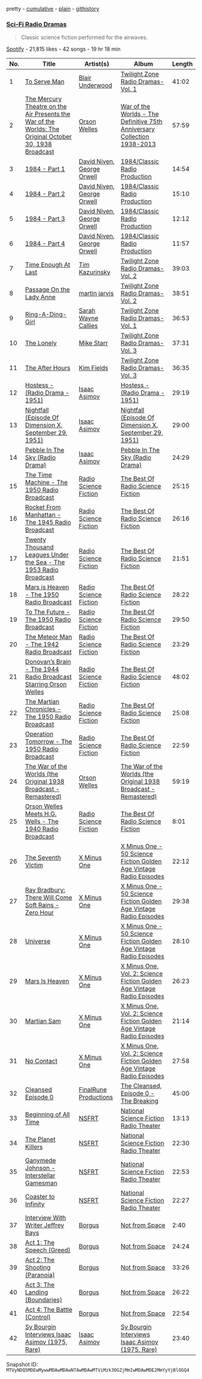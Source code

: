 pretty - [cumulative](/playlists/cumulative/37i9dQZF1DXb0DT3bG5Uc1.md) - [plain](/playlists/plain/37i9dQZF1DXb0DT3bG5Uc1) - [githistory](https://github.githistory.xyz/mackorone/spotify-playlist-archive/blob/main/playlists/plain/37i9dQZF1DXb0DT3bG5Uc1)

### [Sci\-Fi Radio Dramas](https://open.spotify.com/playlist/37i9dQZF1DXb0DT3bG5Uc1)

> Classic science fiction performed for the airwaves.

[Spotify](https://open.spotify.com/user/spotify) - 21,815 likes - 42 songs - 19 hr 18 min

| No. | Title | Artist(s) | Album | Length |
|---|---|---|---|---|
| 1 | [To Serve Man](https://open.spotify.com/track/0sUcb4DboZOtCq2oeodBB3) | [Blair Underwood](https://open.spotify.com/artist/2Lp7mpO1dduVt9cmRJB59L) | [Twilight Zone Radio Dramas\- Vol\. 1](https://open.spotify.com/album/5UEMFiWkh4RG30IHKWxNgd) | 41:02 |
| 2 | [The Mercury Theatre on the Air Presents the War of the Worlds: The Original October 30, 1938 Broadcast](https://open.spotify.com/track/6uIgKvMvFA0qUMZBfTcekq) | [Orson Welles](https://open.spotify.com/artist/3OMNuqaefKpUsINmjY7Hlq) | [War of the Worlds \- The Definitive 75th Anniversary Collection 1938\-2013](https://open.spotify.com/album/7iXZ6Bz5nFpPcPxan4so22) | 57:59 |
| 3 | [1984 \- Part 1](https://open.spotify.com/track/0G4QzSehlAwWeLmniRChEC) | [David Niven](https://open.spotify.com/artist/28EEhjPvRhRUIYR1Ux4e7j), [George Orwell](https://open.spotify.com/artist/1TyZ2vOH3Xyk3Kd8aGaoyl) | [1984/Classic Radio Production](https://open.spotify.com/album/7jcFhIsheCGksKjIIBFDri) | 14:54 |
| 4 | [1984 \- Part 2](https://open.spotify.com/track/5HOSXCBOieLvO2bfzqW80v) | [David Niven](https://open.spotify.com/artist/28EEhjPvRhRUIYR1Ux4e7j), [George Orwell](https://open.spotify.com/artist/1TyZ2vOH3Xyk3Kd8aGaoyl) | [1984/Classic Radio Production](https://open.spotify.com/album/7jcFhIsheCGksKjIIBFDri) | 15:10 |
| 5 | [1984 \- Part 3](https://open.spotify.com/track/3pFd7NWnxnWDfrekhqluUa) | [David Niven](https://open.spotify.com/artist/28EEhjPvRhRUIYR1Ux4e7j), [George Orwell](https://open.spotify.com/artist/1TyZ2vOH3Xyk3Kd8aGaoyl) | [1984/Classic Radio Production](https://open.spotify.com/album/7jcFhIsheCGksKjIIBFDri) | 12:12 |
| 6 | [1984 \- Part 4](https://open.spotify.com/track/1YCXtU1ksNzT369egI1mxx) | [David Niven](https://open.spotify.com/artist/28EEhjPvRhRUIYR1Ux4e7j), [George Orwell](https://open.spotify.com/artist/1TyZ2vOH3Xyk3Kd8aGaoyl) | [1984/Classic Radio Production](https://open.spotify.com/album/7jcFhIsheCGksKjIIBFDri) | 11:57 |
| 7 | [Time Enough At Last](https://open.spotify.com/track/2mNn9ifj2Hb3aUTKcSbDQx) | [Tim Kazurinsky](https://open.spotify.com/artist/29hfF6r3kGGy5EMhqPLwPx) | [Twilight Zone Radio Dramas\- Vol\. 2](https://open.spotify.com/album/7GW6xs603DF3HgGKatmYT0) | 39:03 |
| 8 | [Passage On the Lady Anne](https://open.spotify.com/track/1MwRsBkQNRMrZ99cOgok9C) | [martin jarvis](https://open.spotify.com/artist/77rGEhJ2NP6Xj8NliBG0Fd) | [Twilight Zone Radio Dramas\- Vol\. 2](https://open.spotify.com/album/7GW6xs603DF3HgGKatmYT0) | 38:51 |
| 9 | [Ring\-A\-Ding\-Girl](https://open.spotify.com/track/1T06QygjBfusTdoK3QLA6g) | [Sarah Wayne Callies](https://open.spotify.com/artist/33cMCD1jQSTVYDBsjLCmph) | [Twilight Zone Radio Dramas\- Vol\. 1](https://open.spotify.com/album/5UEMFiWkh4RG30IHKWxNgd) | 36:53 |
| 10 | [The Lonely](https://open.spotify.com/track/4Z1wVI0IXI0uLypwpCED4T) | [Mike Starr](https://open.spotify.com/artist/1dUJ7NQjmiIloCXTB2nlau) | [Twilight Zone Radio Dramas\- Vol\. 3](https://open.spotify.com/album/6Q9MzBIaWMpASHap2oGBsZ) | 37:31 |
| 11 | [The After Hours](https://open.spotify.com/track/5kouheOVGItu2b9vOgr2RI) | [Kim Fields](https://open.spotify.com/artist/17W0gqRCCK5Dp8Nl13ask0) | [Twilight Zone Radio Dramas\- Vol\. 3](https://open.spotify.com/album/6Q9MzBIaWMpASHap2oGBsZ) | 36:35 |
| 12 | [Hostess \- \(Radio Drama \- 1951\)](https://open.spotify.com/track/4ZQnRC2SgSVTonW8gYhv24) | [Isaac Asimov](https://open.spotify.com/artist/0zpP86LFbST9g5ZvpByDEu) | [Hostess \- \(Radio Drama \- 1951\)](https://open.spotify.com/album/2DvD8CDv7wL9fWvyFqtOYc) | 29:19 |
| 13 | [Nightfall \(Episode Of Dimension X, September 29, 1951\)](https://open.spotify.com/track/61hdb4Z2c4kUA0aN2RR2m2) | [Isaac Asimov](https://open.spotify.com/artist/0zpP86LFbST9g5ZvpByDEu) | [Nightfall \(Episode Of Dimension X, September 29, 1951\)](https://open.spotify.com/album/3IJpweAIWPeO9QTjMTs9nu) | 29:00 |
| 14 | [Pebble In The Sky \(Radio Drama\)](https://open.spotify.com/track/56kPugwocKrSsN51AOZOBZ) | [Isaac Asimov](https://open.spotify.com/artist/0zpP86LFbST9g5ZvpByDEu) | [Pebble In The Sky \(Radio Drama\)](https://open.spotify.com/album/3lMuV8zVEqeSDIDTz1TZFC) | 24:29 |
| 15 | [The Time Machine \- The 1950 Radio Broadcast](https://open.spotify.com/track/4qn8zA8fte7ZK07Eou70hy) | [Radio Science Fiction](https://open.spotify.com/artist/5dzhZG3AilKTCQvF8VoPZG) | [The Best Of Radio Science Fiction](https://open.spotify.com/album/7qSdNloTxcvxUzODnZiYof) | 25:15 |
| 16 | [Rocket From Manhattan \- The 1945 Radio Broadcast](https://open.spotify.com/track/6ClvrLthI5uRjadcYlXmbt) | [Radio Science Fiction](https://open.spotify.com/artist/5dzhZG3AilKTCQvF8VoPZG) | [The Best Of Radio Science Fiction](https://open.spotify.com/album/7qSdNloTxcvxUzODnZiYof) | 26:16 |
| 17 | [Twenty Thousand Leagues Under the Sea \- The 1953 Radio Broadcast](https://open.spotify.com/track/4lG49NPCbX8xsSqEMlbVo4) | [Radio Science Fiction](https://open.spotify.com/artist/5dzhZG3AilKTCQvF8VoPZG) | [The Best Of Radio Science Fiction](https://open.spotify.com/album/7qSdNloTxcvxUzODnZiYof) | 21:51 |
| 18 | [Mars is Heaven \- The 1950 Radio Broadcast](https://open.spotify.com/track/3OgLuv5HX4kuNeClatgFdG) | [Radio Science Fiction](https://open.spotify.com/artist/5dzhZG3AilKTCQvF8VoPZG) | [The Best Of Radio Science Fiction](https://open.spotify.com/album/7qSdNloTxcvxUzODnZiYof) | 28:22 |
| 19 | [To The Future \- The 1950 Radio Broadcast](https://open.spotify.com/track/2MhPbvxZ4ljdg4FWXdSA4P) | [Radio Science Fiction](https://open.spotify.com/artist/5dzhZG3AilKTCQvF8VoPZG) | [The Best Of Radio Science Fiction](https://open.spotify.com/album/7qSdNloTxcvxUzODnZiYof) | 29:50 |
| 20 | [The Meteor Man \- The 1942 Radio Broadcast](https://open.spotify.com/track/0d14xdoZasK2pnQ4doslvk) | [Radio Science Fiction](https://open.spotify.com/artist/5dzhZG3AilKTCQvF8VoPZG) | [The Best Of Radio Science Fiction](https://open.spotify.com/album/7qSdNloTxcvxUzODnZiYof) | 23:29 |
| 21 | [Donovan’s Brain \- The 1944 Radio Broadcast Starring Orson Welles](https://open.spotify.com/track/0NuFovlBMqkfJMukKM3qRZ) | [Radio Science Fiction](https://open.spotify.com/artist/5dzhZG3AilKTCQvF8VoPZG) | [The Best Of Radio Science Fiction](https://open.spotify.com/album/7qSdNloTxcvxUzODnZiYof) | 48:02 |
| 22 | [The Martian Chronicles \- The 1950 Radio Broadcast](https://open.spotify.com/track/54tsWYKXYoJ05SmBLiokGf) | [Radio Science Fiction](https://open.spotify.com/artist/5dzhZG3AilKTCQvF8VoPZG) | [The Best Of Radio Science Fiction](https://open.spotify.com/album/7qSdNloTxcvxUzODnZiYof) | 25:08 |
| 23 | [Operation Tomorrow \- The 1950 Radio Broadcast](https://open.spotify.com/track/6vUWZxA9Cljp88dz7TLzCo) | [Radio Science Fiction](https://open.spotify.com/artist/5dzhZG3AilKTCQvF8VoPZG) | [The Best Of Radio Science Fiction](https://open.spotify.com/album/7qSdNloTxcvxUzODnZiYof) | 22:59 |
| 24 | [The War of the Worlds \(the Original 1938 Broadcast \- Remastered\)](https://open.spotify.com/track/4q20xyUnDywZ6g2Pi7ALoj) | [Orson Welles](https://open.spotify.com/artist/3OMNuqaefKpUsINmjY7Hlq) | [The War of the Worlds \(the Original 1938 Broadcast \- Remastered\)](https://open.spotify.com/album/6vqFFCEmxx2WuDxSFOGQF1) | 59:19 |
| 25 | [Orson Welles Meets H.G\. Wells \- The 1940 Radio Broadcast](https://open.spotify.com/track/69f2BmSwdSJ1DXTs8WulFn) | [Radio Science Fiction](https://open.spotify.com/artist/5dzhZG3AilKTCQvF8VoPZG) | [The Best Of Radio Science Fiction](https://open.spotify.com/album/7qSdNloTxcvxUzODnZiYof) | 8:01 |
| 26 | [The Seventh Victim](https://open.spotify.com/track/1ou8JKQAmaJzPSxWm4NweT) | [X Minus One](https://open.spotify.com/artist/5n4zL9K6NV9tMH4aafGflQ) | [X Minus One \- 50 Science Fiction Golden Age Vintage Radio Episodes](https://open.spotify.com/album/1qLqI0dV3pBrVJxkM0OZiK) | 22:12 |
| 27 | [Ray Bradbury: There Will Come Soft Rains \- Zero Hour](https://open.spotify.com/track/5xLt6QVVf98spDcaVLDsBT) | [X Minus One](https://open.spotify.com/artist/5n4zL9K6NV9tMH4aafGflQ) | [X Minus One \- 50 Science Fiction Golden Age Vintage Radio Episodes](https://open.spotify.com/album/1qLqI0dV3pBrVJxkM0OZiK) | 29:38 |
| 28 | [Universe](https://open.spotify.com/track/4owevhWkPqCWQ40yhwRDb2) | [X Minus One](https://open.spotify.com/artist/5n4zL9K6NV9tMH4aafGflQ) | [X Minus One \- 50 Science Fiction Golden Age Vintage Radio Episodes](https://open.spotify.com/album/1qLqI0dV3pBrVJxkM0OZiK) | 28:10 |
| 29 | [Mars Is Heaven](https://open.spotify.com/track/6YM65PgQ3boB3yOmPF4JGh) | [X Minus One](https://open.spotify.com/artist/5n4zL9K6NV9tMH4aafGflQ) | [X Minus One, Vol\. 2: Science Fiction Golden Age Vintage Radio Episodes](https://open.spotify.com/album/3iaX4QMJseBU1DxFeJ4EvS) | 26:23 |
| 30 | [Martian Sam](https://open.spotify.com/track/0ccH3WX6X4RslYEU0zAv6C) | [X Minus One](https://open.spotify.com/artist/5n4zL9K6NV9tMH4aafGflQ) | [X Minus One, Vol\. 2: Science Fiction Golden Age Vintage Radio Episodes](https://open.spotify.com/album/3iaX4QMJseBU1DxFeJ4EvS) | 21:14 |
| 31 | [No Contact](https://open.spotify.com/track/2XtyCXchoh0aZuGQ6xqtIy) | [X Minus One](https://open.spotify.com/artist/5n4zL9K6NV9tMH4aafGflQ) | [X Minus One, Vol\. 2: Science Fiction Golden Age Vintage Radio Episodes](https://open.spotify.com/album/3iaX4QMJseBU1DxFeJ4EvS) | 27:58 |
| 32 | [Cleansed Episode 0](https://open.spotify.com/track/0uQL11zek7vk7A1Y5WjV8Z) | [FinalRune Productions](https://open.spotify.com/artist/4xGaRLSfCJEh9hj8PkunRF) | [The Cleansed, Episode 0 \- The Breaking](https://open.spotify.com/album/6MS7rB5c26QunKHEiVbUVQ) | 45:00 |
| 33 | [Beginning of All Time](https://open.spotify.com/track/401c4Rxygvb7tJob3oYwzS) | [NSFRT](https://open.spotify.com/artist/2LCqjJEcjvylPfNSiPcUkq) | [National Science Fiction Radio Theater](https://open.spotify.com/album/5QiPcnHCd9YvUmAYAyaavB) | 13:13 |
| 34 | [The Planet Killers](https://open.spotify.com/track/2Z3T0qlIhioh3phcsTkc3u) | [NSFRT](https://open.spotify.com/artist/2LCqjJEcjvylPfNSiPcUkq) | [National Science Fiction Radio Theater](https://open.spotify.com/album/5QiPcnHCd9YvUmAYAyaavB) | 22:30 |
| 35 | [Ganymede Johnson \- Interstellar Gamesman](https://open.spotify.com/track/5Dfsv1QVtITxhKhmkmOsBS) | [NSFRT](https://open.spotify.com/artist/2LCqjJEcjvylPfNSiPcUkq) | [National Science Fiction Radio Theater](https://open.spotify.com/album/5QiPcnHCd9YvUmAYAyaavB) | 22:53 |
| 36 | [Coaster to Infinity](https://open.spotify.com/track/6P5JNppErNq4WqRvnopEgR) | [NSFRT](https://open.spotify.com/artist/2LCqjJEcjvylPfNSiPcUkq) | [National Science Fiction Radio Theater](https://open.spotify.com/album/5QiPcnHCd9YvUmAYAyaavB) | 22:27 |
| 37 | [Interview With Writer Jeffrey Bays](https://open.spotify.com/track/5U6DLtwaVFcggOzMjimZ5g) | [Borgus](https://open.spotify.com/artist/6uDsgbI4jYlfJhVQJljk9J) | [Not from Space](https://open.spotify.com/album/7ACHe9LEWNdSWEoB6G33E2) | 2:40 |
| 38 | [Act 1: The Speech \(Greed\)](https://open.spotify.com/track/16JScjn1bvqdxz4G3nS4Zs) | [Borgus](https://open.spotify.com/artist/6uDsgbI4jYlfJhVQJljk9J) | [Not from Space](https://open.spotify.com/album/7ACHe9LEWNdSWEoB6G33E2) | 24:24 |
| 39 | [Act 2: The Shooting \(Paranoia\)](https://open.spotify.com/track/63oj26keDiJlvu380AXDGZ) | [Borgus](https://open.spotify.com/artist/6uDsgbI4jYlfJhVQJljk9J) | [Not from Space](https://open.spotify.com/album/7ACHe9LEWNdSWEoB6G33E2) | 33:26 |
| 40 | [Act 3: The Landing \(Boundaries\)](https://open.spotify.com/track/0qnHgbuxK74E8DnX3RVTN1) | [Borgus](https://open.spotify.com/artist/6uDsgbI4jYlfJhVQJljk9J) | [Not from Space](https://open.spotify.com/album/7ACHe9LEWNdSWEoB6G33E2) | 26:22 |
| 41 | [Act 4: The Battle \(Control\)](https://open.spotify.com/track/6IfRRukex7wrUPyVMPel8n) | [Borgus](https://open.spotify.com/artist/6uDsgbI4jYlfJhVQJljk9J) | [Not from Space](https://open.spotify.com/album/7ACHe9LEWNdSWEoB6G33E2) | 22:54 |
| 42 | [Sy Bourgin Interviews Isaac Asimov \(1975, Rare\)](https://open.spotify.com/track/1hw2AUmfP8PEzKZThNVHUl) | [Isaac Asimov](https://open.spotify.com/artist/0zpP86LFbST9g5ZvpByDEu) | [Sy Bourgin Interviews Isaac Asimov \(1975, Rare\)](https://open.spotify.com/album/3PnTe1Ug62h3oiek5qWN6r) | 23:40 |

Snapshot ID: `MTUyNDQ5MDEwMywwMDAwMDAwNTAwMDAwMTViMzk3OGZjMmIwMDAwMDE2MmYyYjBlOGQ4`